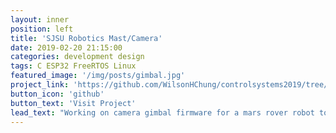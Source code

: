 ```yaml
---
layout: inner
position: left
title: 'SJSU Robotics Mast/Camera'
date: 2019-02-20 21:15:00
categories: development design
tags: C ESP32 FreeRTOS Linux
featured_image: '/img/posts/gimbal.jpg'
project_link: 'https://github.com/WilsonHChung/controlsystems2019/tree/mast/camera'
button_icon: 'github'
button_text: 'Visit Project'
lead_text: "Working on camera gimbal firmware for a mars rover robot to easily scout objectives and movement paths"
---
```

